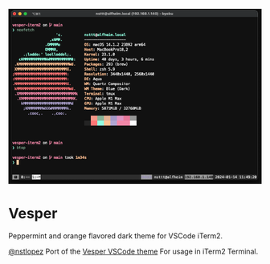 ![Screenshot](./vesper.png)

# Vesper

Peppermint and orange flavored dark theme for VSCode iTerm2.

[@nstlopez](https://twitter.com/nstlopez) Port of the [Vesper VSCode theme](https://github.com/raunofreiberg/vesper/tree/main) For usage in iTerm2 Terminal.
